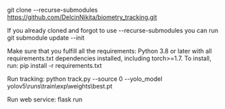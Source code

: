 git clone --recurse-submodules https://github.com/DelcinNikita/biometry_tracking.git

If you already cloned and forgot to use --recurse-submodules you can run git submodule update --init

Make sure that you fulfill all the requirements: Python 3.8 or later with all requirements.txt dependencies installed, including torch>=1.7. To install, run:
pip install -r requirements.txt

Run tracking:
python track.py --source 0 --yolo_model yolov5\runs\train\exp\weights\best.pt

Run web service:
flask run
